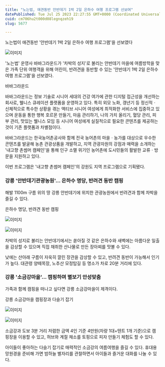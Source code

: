 ```yaml
---
title: "노는법, 애견동반 안반데기 1박 2일 은하수 여행 프로그램 선보여"
datePublished: Tue Jul 25 2023 22:27:55 GMT+0000 (Coordinated Universal Time)
cuid: cm706hu2t000d08legnqzeh19
slug: 5677

---
```



노는법이 애견동반 '안반데기 1박 2일 은하수 여행 프로그램'을 선보였다

![이미지](https://cdn.hashnode.com/res/hashnode/image/upload/v1739259986196/2ca36e1c-df6a-4beb-a304-d40358b8b50e.jpeg)

'노는법' 운영사 바바그라운드가 '차박의 성지'로 불리는 안반데기 마을에 여름방학을 맞은 가족 단위 여행객을 위해 어린이, 반려견을 동반할 수 있는 '안반데기 1박 2일 은하수 여행 프로그램'을 선보였다.

바바그라운드

바바그라운드는 정보 기술로 시니어 세대의 건강 여가에 관한 디지털 접근성을 개선하는 회사로, 웰니스 큐레이션 플랫폼을 운영하고 있다. 특히 외모 노화, 갱년기 등 정신적ㆍ신체적으로 특수한 상황을 겪는 액티브 시니어 여성에게 최적화한 서비스에 집중하고 있으며 운동을 통한 행복 호르몬 만들기, 마음 관리하기, 나의 가치 올리기, 혈당 관리, 피부 관리, 맛있는 웰니스 모임 등 시니어 여성에게 실질적으로 필요한 콘텐츠를 제공하는 것이 기존 플랫폼과 차별점이다.

바바그라운드는 한국농어촌공사와 함께 전국 농어촌의 마을ㆍ농가를 대상으로 우수한 콘텐츠를 발굴해 농촌 관광상품을 개발하고, 지역 관광자원의 강점과 매력을 소개하는 '내고향 촌썸머 캠페인'을 통해 인구 소멸 위기인 농어촌에 도시민들의 활발한 교류ㆍ방문을 지원하고 있다.

이번 프로그램은 '내고향 촌썸머 캠페인'의 강원도 지역 프로그램으로 기획됐다.

### 강릉 '안반데기관광농원'... 은하수 명당, 반려견 동반 캠핑

해발 1100m 구름 위의 땅 강릉 안반데기에 위치한 관광농원에서 반려견과 함께 차박을 즐길 수 있다.

은하수 명당, 반려견 동반 캠핑

![이미지](https://cdn.hashnode.com/res/hashnode/image/upload/v1739259988391/b051775f-caae-4a7d-b3d1-e5ff8c45ce5b.jpeg)

![이미지](https://cdn.hashnode.com/res/hashnode/image/upload/v1739259990477/e5d1a2b3-cd8f-49c9-8066-9cdeab86e753.jpeg)

차박의 성지로 불리는 안반데기에서는 쏟아질 것 같은 은하수와 새벽에는 아름다운 일출을 감상할 수 있으며 직접 채취한 산나물로 만든 장아찌를 맛볼 수 있다.

낮에는 산아래 구름이 자욱히 깔린 장관을 감상할 수 있고, 반려견 동반이 가능해서 인기가 높다. 대관령 양떼목장, 노추산 모정탑길 등 명소가 차로 20분 거리에 있다.

### 강릉 '소금강마을'... 캠핑하며 별보기 안성맞춤

가족과 함께 캠핑을 떠나고 싶다면 강릉 소금강마을이 제격이다.

강릉 소금강마을 캠핑장과 다슬기 잡기

![이미지](https://cdn.hashnode.com/res/hashnode/image/upload/v1739259992442/8a967e24-1e92-478c-9dae-d06edcbd3a77.jpeg)

![이미지](https://cdn.hashnode.com/res/hashnode/image/upload/v1739259994583/f83da67f-ece1-49b7-b9e9-bbbecea31891.jpeg)

소금강과 도보 3분 거리 저렴한 금액 4인 기준 4만원(차량 1대+텐트 1개 기준)으로 캠핑장을 이용할 수 있고, 허브와 계절 채소를 토핑으로 피자 만들기 체험도 할 수 있다.

아이들이 좋아하는 다슬기 잡기로 매력적인 소금강의 여름여행을 즐길 수 있다. 휴대용 망원경을 준비해 가면 밤하늘 별자리를 관찰하면서 아이들과 즐거운 대화를 나눌 수 있다.